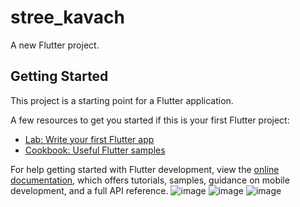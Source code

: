 # stree_kavach

A new Flutter project.

## Getting Started

This project is a starting point for a Flutter application.

A few resources to get you started if this is your first Flutter project:

- [Lab: Write your first Flutter app](https://docs.flutter.dev/get-started/codelab)
- [Cookbook: Useful Flutter samples](https://docs.flutter.dev/cookbook)

For help getting started with Flutter development, view the
[online documentation](https://docs.flutter.dev/), which offers tutorials,
samples, guidance on mobile development, and a full API reference.
![image](https://github.com/shubhangrao10/stree_kavach/assets/69590800/94f0e02c-a2ea-43d2-b9df-b0ee549de3e0)
![image](https://github.com/shubhangrao10/stree_kavach/assets/69590800/e2121006-8e16-488a-ba7e-6d7865539860)
![image](https://github.com/shubhangrao10/stree_kavach/assets/69590800/7dd7afb0-65fe-4d40-99ae-423d0474903b)

